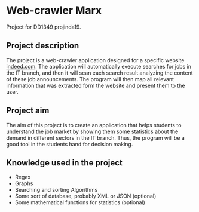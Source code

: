 # Web-crawler Marx
Project for DD1349 projinda19.

## Project description
The project is a web-crawler application designed for a specific website [indeed.com](www.indeed.com). The application will automatically execute searches for jobs in the IT branch, and then it will scan each search result analyzing the content of these job announcements. The program will then map all relevant information that was extracted form the website and present them to the user.

## Project aim
The aim of this project is to create an application that helps students to understand the job market by showing them some statistics about the demand in different sectors in the IT branch. Thus, the program will be a good tool in the students hand for decision making.

## Knowledge used in the project
+ Regex
+ Graphs
+ Searching and sorting Algorithms
+ Some sort of database, probably XML or JSON (optional)
+ Some mathematical functions for statistics (optional)